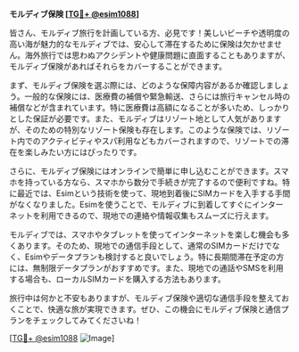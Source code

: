 **モルディブ保険 [[TG💪+ @esim1088](https://t.me/s/esim1088)]**

皆さん、モルディブ旅行を計画している方、必見です！美しいビーチや透明度の高い海が魅力的なモルディブでは、安心して滞在するために保険は欠かせません。海外旅行では思わぬアクシデントや健康問題に直面することもありますが、モルディブ保険があればそれらをカバーすることができます。

まず、モルディブ保険を選ぶ際には、どのような保障内容があるか確認しましょう。一般的な保険には、医療費の補償や緊急輸送、さらには旅行キャンセル時の補償などが含まれています。特に医療費は高額になることが多いため、しっかりとした保証が必要です。また、モルディブはリゾート地として人気がありますが、そのための特別なリゾート保険も存在します。このような保険では、リゾート内でのアクティビティやスパ利用などもカバーされますので、リゾートでの滞在を楽しみたい方にはぴったりです。

さらに、モルディブ保険にはオンラインで簡単に申し込むことができます。スマホを持っている方なら、スマホから数分で手続きが完了するので便利ですね。特に最近では、Esimという技術を使って、現地到着後にSIMカードを入手する手間がなくなりました。Esimを使うことで、モルディブに到着してすぐにインターネットを利用できるので、現地での連絡や情報収集もスムーズに行えます。

モルディブでは、スマホやタブレットを使ってインターネットを楽しむ機会も多くあります。そのため、現地での通信手段として、通常のSIMカードだけでなく、Esimやデータプランも検討すると良いでしょう。特に長期間滞在予定の方には、無制限データプランがおすすめです。また、現地での通話やSMSを利用する場合も、ローカルSIMカードを購入する方法もあります。

旅行中は何かと不安もありますが、モルディブ保険や適切な通信手段を整えておくことで、快適な旅が実現できます。ぜひ、この機会にモルディブ保険と通信プランをチェックしてみてくださいね！

[[TG💪+ @esim1088](https://t.me/s/esim1088) ![Image](https://i.postimg.cc/Y0z9fWf4/image.png)]